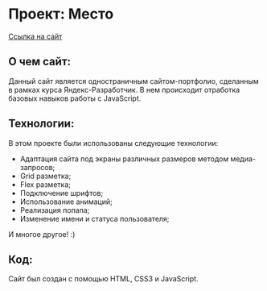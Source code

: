 # Проект: Место

[Ссылка на сайт](https://myatniydjulep.github.io/mesto/)

## О чем сайт:

Данный сайт является одностраничным сайтом-портфолио, сделанным в рамках курса Яндекс-Разработчик.
В нем происходит отработка базовых навыков работы с JavaScript.

## Технологии:

В этом проекте были использованы следующие технологии:

- Адаптация сайта под экраны различных размеров методом медиа-запросов;
- Grid разметка;
- Flex разметка;
- Подключение шрифтов;
- Использование анимаций;
- Реализация попапа;
- Изменение имени и статуса пользователя;

И многое другое! :)

## Код:

Сайт был создан с помощью HTML, CSS3 и JavaScript.
